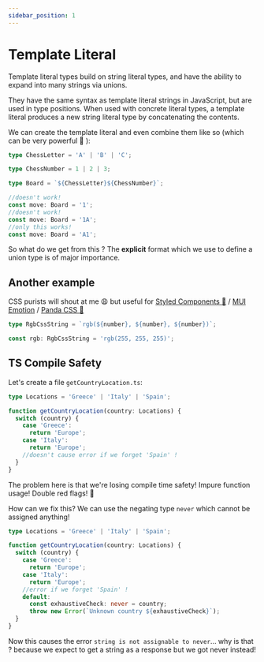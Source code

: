 ```yaml
---
sidebar_position: 1
---
```


# Template Literal

Template literal types build on string literal types, and have the ability to expand into many strings via unions.

They have the same syntax as template literal strings in JavaScript, but are used in type positions. When used with concrete literal types, a template literal produces a new string literal type by concatenating the contents.

We can create the template literal and even combine them like so (which can be very powerful 💪
):

```typescript
type ChessLetter = 'A' | 'B' | 'C';

type ChessNumber = 1 | 2 | 3;

type Board = `${ChessLetter}${ChessNumber}`;

//doesn't work!
const move: Board = '1';
//doesn't work!
const move: Board = '1A';
//only this works!
const move: Board = 'A1';
```

So what do we get from this ? The **explicit** format which we use to define a union type is of major importance.

## Another example

CSS purists will shout at me 😩 but useful for [Styled Components 💅](https://github.com/styled-components/styled-components) / [MUI Emotion](https://mui.com/material-ui/guides/interoperability/) / [ Panda CSS 🐼](https://github.com/chakra-ui/panda)

```typescript
type RgbCssString = `rgb(${number}, ${number}, ${number})`;

const rgb: RgbCssString = 'rgb(255, 255, 255)';
```

## TS Compile Safety

Let's create a file `getCountryLocation.ts`:

```typescript
type Locations = 'Greece' | 'Italy' | 'Spain';

function getCountryLocation(country: Locations) {
  switch (country) {
    case 'Greece':
      return 'Europe';
    case 'Italy':
      return 'Europe';
    //doesn't cause error if we forget 'Spain' !
  }
}
```

The problem here is that we're losing compile time safety! Impure function usage! Double red flags! 👻

How can we fix this? We can use the negating type `never` which cannot be assigned anything!

```typescript
type Locations = 'Greece' | 'Italy' | 'Spain';

function getCountryLocation(country: Locations) {
  switch (country) {
    case 'Greece':
      return 'Europe';
    case 'Italy':
      return 'Europe';
    //error if we forget 'Spain' !
    default:
      const exhaustiveCheck: never = country;
      throw new Error(`Unknown country ${exhaustiveCheck}`);
  }
}
```

Now this causes the error `string is not assignable to never`... why is that ? because we expect to get a string as a response but we got never instead!
